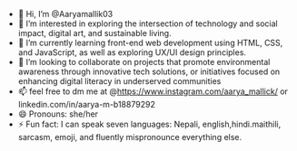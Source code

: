 - 👋 Hi, I’m @Aaryamallik03
- 👀 I’m interested in exploring the intersection of technology and social impact, digital art, and sustainable living.
- 🌱 I’m currently learning front-end web development using HTML, CSS, and JavaScript, as well as exploring UX/UI design principles.
- 💞️ I’m looking to collaborate on projects that promote environmental awareness through innovative tech solutions, or initiatives focused on enhancing digital literacy in underserved communities
- 📫 feel free to dm me at  @https://www.instagram.com/aarya_mallick/ or linkedin.com/in/aarya-m-b18879292
- 😄 Pronouns: she/her
- ⚡ Fun fact:  I can speak seven languages: Nepali, english,hindi.maithili, sarcasm, emoji, and fluently mispronounce everything else.



<!---
Aaryamallik03/Aaryamallik03 is a ✨ special ✨ repository because its `README.md` (this file) appears on your GitHub profile.
You can click the Preview link to take a look at your changes.
--->

